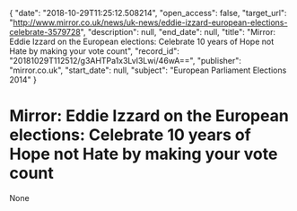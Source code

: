 {
  "date": "2018-10-29T11:25:12.508214", 
  "open_access": false, 
  "target_url": "http://www.mirror.co.uk/news/uk-news/eddie-izzard-european-elections-celebrate-3579728", 
  "description": null, 
  "end_date": null, 
  "title": "Mirror: Eddie Izzard on the European elections: Celebrate 10 years of Hope not Hate by making your vote count", 
  "record_id": "20181029T112512/g3AHTPa1x3Lvl3Lwi/46wA==", 
  "publisher": "mirror.co.uk", 
  "start_date": null, 
  "subject": "European Parliament Elections 2014"
}

# Mirror: Eddie Izzard on the European elections: Celebrate 10 years of Hope not Hate by making your vote count

None